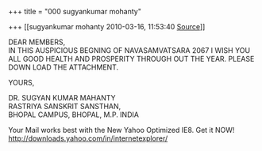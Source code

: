 +++
title = "000 sugyankumar mohanty"

+++
[[sugyankumar mohanty	2010-03-16, 11:53:40 [Source](https://groups.google.com/g/bvparishat/c/8ZUPK9VMTQk)]]



DEAR MEMBERS,  
IN THIS AUSPICIOUS BEGNING OF NAVASAMVATSARA 2067 I WISH YOU ALL GOOD HEALTH AND PROSPERITY THROUGH OUT THE YEAR. PLEASE DOWN LOAD THE ATTACHMENT.

YOURS,

DR. SUGYAN KUMAR MAHANTY  
RASTRIYA SANSKRIT SANSTHAN,  
BHOPAL CAMPUS, BHOPAL, M.P. INDIA

  
Your Mail works best with the New Yahoo Optimized IE8. Get it NOW! <http://downloads.yahoo.com/in/internetexplorer/>

